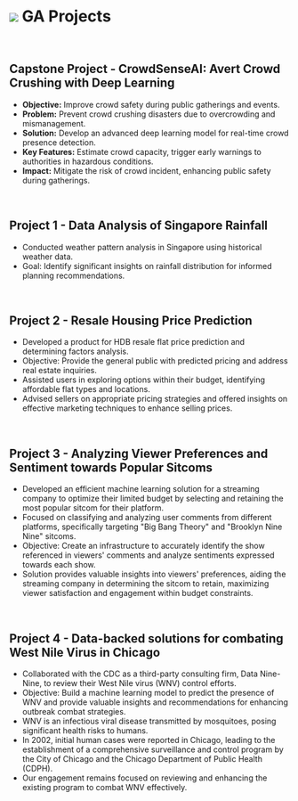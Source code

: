 # ![](https://ga-dash.s3.amazonaws.com/production/assets/logo-9f88ae6c9c3871690e33280fcf557f33.png) GA Projects

<br>

## Capstone Project - CrowdSenseAI: Avert Crowd Crushing with Deep Learning
* **Objective:** Improve crowd safety during public gatherings and events.
* **Problem:** Prevent crowd crushing disasters due to overcrowding and mismanagement.
* **Solution:** Develop an advanced deep learning model for real-time crowd presence detection.
* **Key Features:** Estimate crowd capacity, trigger early warnings to authorities in hazardous conditions.
* **Impact:** Mitigate the risk of crowd incident, enhancing public safety during gatherings.

<br>

## Project 1 - 	Data Analysis of Singapore Rainfall
* Conducted weather pattern analysis in Singapore using historical weather data.
* Goal: Identify significant insights on rainfall distribution for informed planning recommendations.

<br>

## Project 2 - Resale Housing Price Prediction
* Developed a product for HDB resale flat price prediction and determining factors analysis.
* Objective: Provide the general public with predicted pricing and address real estate inquiries.
* Assisted users in exploring options within their budget, identifying affordable flat types and locations.
* Advised sellers on appropriate pricing strategies and offered insights on effective marketing techniques to enhance selling prices.

<br>

## Project 3 - Analyzing Viewer Preferences and Sentiment towards Popular Sitcoms
* Developed an efficient machine learning solution for a streaming company to optimize their limited budget by selecting and retaining the most popular sitcom for their platform.
* Focused on classifying and analyzing user comments from different platforms, specifically targeting "Big Bang Theory" and "Brooklyn Nine Nine" sitcoms.
* Objective: Create an infrastructure to accurately identify the show referenced in viewers' comments and analyze sentiments expressed towards each show.
* Solution provides valuable insights into viewers' preferences, aiding the streaming company in determining the sitcom to retain, maximizing viewer satisfaction and engagement within budget constraints.


<br>

## Project 4 - Data-backed solutions for combating West Nile Virus in Chicago
* Collaborated with the CDC as a third-party consulting firm, Data Nine-Nine, to review their West Nile virus (WNV) control efforts.
* Objective: Build a machine learning model to predict the presence of WNV and provide valuable insights and recommendations for enhancing outbreak combat strategies.
* WNV is an infectious viral disease transmitted by mosquitoes, posing significant health risks to humans.
* In 2002, initial human cases were reported in Chicago, leading to the establishment of a comprehensive surveillance and control program by the City of Chicago and the Chicago Department of Public Health (CDPH).
* Our engagement remains focused on reviewing and enhancing the existing program to combat WNV effectively.



